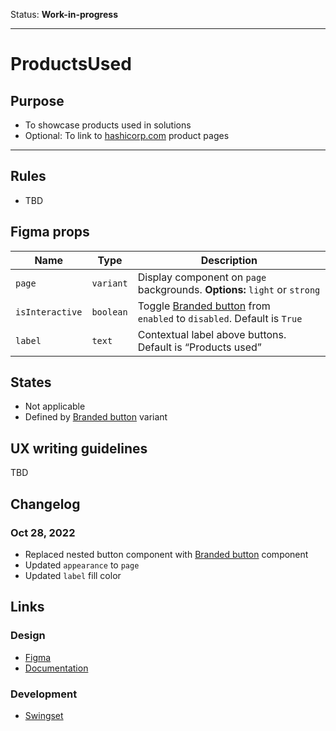 Status: **Work-in-progress**

---

# ProductsUsed

## Purpose

- To showcase products used in solutions
- Optional: To link to [hashicorp.com](https://www.hashicorp.com) product pages

---

## Rules

- TBD

## Figma props

| Name            | Type      | Description                                                                                                                                       |
| --------------- | --------- | ------------------------------------------------------------------------------------------------------------------------------------------------- |
| `page`          | `variant` | Display component on `page` backgrounds. **Options:** `light` or `strong`                                                                         |
| `isInteractive` | `boolean` | Toggle [Branded button](https://hashicorp-wpl-documentation.vercel.app/components/button/branded) from `enabled` to `disabled`. Default is `True` |
| `label`         | `text`    | Contextual label above buttons. Default is “Products used”                                                                                        |

## States

- Not applicable
- Defined by [Branded button](https://hashicorp-wpl-documentation.vercel.app/components/button/branded) variant

## UX writing guidelines

TBD

## Changelog

### Oct 28, 2022

- Replaced nested button component with [Branded button](https://hashicorp-wpl-documentation.vercel.app/components/button/branded) component
- Updated `appearance` to `page`
- Updated `label` fill color

## Links

### Design

- [Figma](https://www.figma.com/file/VvpEQaWhKQExx9QTWRyayd/Patterns?node-id=677%3A4054)
- [Documentation](https://hashicorp-wpl-documentation.vercel.app/components/button/branded)

### Development

- [Swingset](https://react-components.vercel.app/components/productsused)
